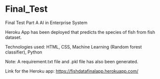 # Final_Test

Final Test Part A 
AI in Enterprise System

Heroku App has been deployed that predicts the species of fish from fish dataset.

Technologies used:
HTML,
CSS,
Machine Learning (Random forest classifier),
Python

Note: A requirement.txt file and .pkl file has also been generated.

Link for the Heroku app: https://fishdatafinalapp.herokuapp.com/

